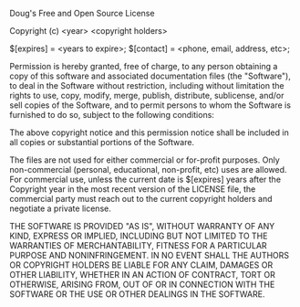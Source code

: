 Doug's Free and Open Source License

Copyright (c) &lt;year&gt; &lt;copyright holders&gt;

$[expires] = &lt;years to expire&gt;;
$[contact] = &lt;phone, email, address, etc&gt;;

Permission is hereby granted, free of charge, to any person obtaining a copy
of this software and associated documentation files (the "Software"), to deal
in the Software without restriction, including without limitation the rights
to use, copy, modify, merge, publish, distribute, sublicense, and/or sell
copies of the Software, and to permit persons to whom the Software is
furnished to do so, subject to the following conditions:

The above copyright notice and this permission notice shall be included in all
copies or substantial portions of the Software.

The files are not used for either commercial or for-profit purposes. Only
non-commercial (personal, educational, non-profit, etc) uses are allowed. For
commercial use, unless the current date is $[expires] years after the Copyright
year in the most recent version of the LICENSE file, the commercial party must
reach out to the current copyright holders and negotiate a private license.

THE SOFTWARE IS PROVIDED "AS IS", WITHOUT WARRANTY OF ANY KIND, EXPRESS OR
IMPLIED, INCLUDING BUT NOT LIMITED TO THE WARRANTIES OF MERCHANTABILITY,
FITNESS FOR A PARTICULAR PURPOSE AND NONINFRINGEMENT. IN NO EVENT SHALL THE
AUTHORS OR COPYRIGHT HOLDERS BE LIABLE FOR ANY CLAIM, DAMAGES OR OTHER
LIABILITY, WHETHER IN AN ACTION OF CONTRACT, TORT OR OTHERWISE, ARISING FROM,
OUT OF OR IN CONNECTION WITH THE SOFTWARE OR THE USE OR OTHER DEALINGS IN THE
SOFTWARE.
